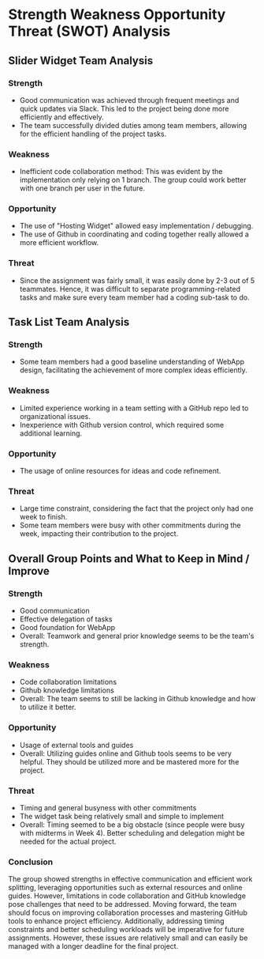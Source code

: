 # Strength Weakness Opportunity Threat (SWOT) Analysis

## Slider Widget Team Analysis
### Strength
- Good communication was achieved through frequent meetings and quick updates via Slack. This led to the project being done more efficiently and effectively.
- The team successfully divided duties among team members, allowing for the efficient handling of the project tasks.

### Weakness
- Inefficient code collaboration method: This was evident by the implementation only relying on 1 branch. The group could work better with one branch per user in the future.

### Opportunity
- The use of "Hosting Widget" allowed easy implementation / debugging.
- The use of Github in coordinating and coding together really allowed a more efficient workflow.

### Threat
- Since the assignment was fairly small, it was easily done by 2-3 out of 5 teammates. Hence, it was difficult to separate programming-related tasks and make sure every team member had a coding sub-task to do.

## Task List Team Analysis
### Strength
- Some team members had a good baseline understanding of WebApp design, facilitating the achievement of more complex ideas efficiently.

### Weakness
- Limited experience working in a team setting with a GitHub repo led to organizational issues.
- Inexperience with Github version control, which required some additional learning. 

### Opportunity
- The usage of online resources for ideas and code refinement.

### Threat
- Large time constraint, considering the fact that the project only had one week to finish.
- Some team members were busy with other commitments during the week, impacting their contribution to the project.

## Overall Group Points and What to Keep in Mind / Improve
### Strength
- Good communication
- Effective delegation of tasks
- Good foundation for WebApp
- Overall: Teamwork and general prior knowledge seems to be the team's strength.

### Weakness
- Code collaboration limitations
- Github knowledge limitations
- Overall: The team seems to still be lacking in Github knowledge and how to utilize it better.

### Opportunity
- Usage of external tools and guides
- Overall: Utilizing guides online and Github tools seems to be very helpful. They should be utilized more and be mastered more for the project.

### Threat
- Timing and general busyness with other commitments 
- The widget task being relatively small and simple to implement
- Overall: Timing seemed to be a big obstacle (since people were busy with midterms in Week 4). Better scheduling and delegation might be needed for the actual project.

### Conclusion
The group showed strengths in effective communication and efficient work splitting, leveraging opportunities such as external resources and online guides. However, limitations in code collaboration and GitHub knowledge pose challenges that need to be addressed. Moving forward, the team should focus on improving collaboration processes and mastering GitHub tools to enhance project efficiency. Additionally, addressing timing constraints and better scheduling workloads will be imperative for future assignments. However, these issues are relatively small and can easily be managed with a longer deadline for the final project. 
